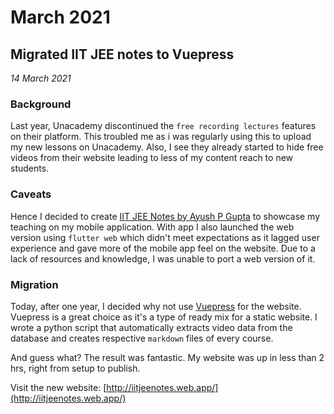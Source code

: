 # March 2021

## Migrated IIT JEE notes to Vuepress <Badge text="Tech"/>

_14 March 2021_

### Background 

Last year, Unacademy discontinued the `free recording lectures` features on their platform. This troubled me as i was regularly using this to upload my new lessons on Unacademy. Also, I see they already started to hide free videos from their website leading to less of my content reach to new students.

### Caveats

Hence I decided to create [IIT JEE Notes by Ayush P Gupta](https://play.google.com/store/apps/details?id=com.coddu.flutter.iitjee.notes&hl=en_IN&gl=US) to showcase my teaching on my mobile application. With app I also launched the web version using `flutter web` which didn't meet expectations as it lagged user experience and gave more of the mobile app feel on the website. Due to a lack of resources and knowledge, I was unable to port a web version of it.

### Migration

Today, after one year, I decided why not use [Vuepress](https://vuepress.vuejs.org/) for the website. Vuepress is a great choice as it's a type of ready mix for a static website. 
I wrote a python script that automatically extracts video data from the database and creates respective `markdown` files of every course. 

And guess what? The result was fantastic. My website was up in less than 2 hrs, right from setup to publish.

Visit the new website: [http://iitjeenotes.web.app/](http://iitjeenotes.web.app/)